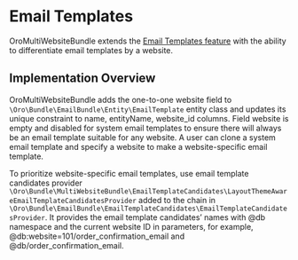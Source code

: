 <a id="bundle-docs-commerce-multi-website-bundle-email-templates"></a>

# Email Templates

OroMultiWebsiteBundle extends the [Email Templates feature](../../platform/EmailBundle/email-templates.md#bundle-docs-platform-email-bundle-template) with the ability to differentiate email templates by a website.

## Implementation Overview

OroMultiWebsiteBundle adds the one-to-one website field to `\Oro\Bundle\EmailBundle\Entity\EmailTemplate` entity class and updates its unique constraint to name, entityName, website_id columns. Field website is empty and disabled for system email templates to ensure there will always be an email template suitable for any website. A user can clone a system email template and specify a website to make a website-specific email template.

To prioritize website-specific email templates, use email template candidates provider `\Oro\Bundle\MultiWebsiteBundle\EmailTemplateCandidates\LayoutThemeAwareEmailTemplateCandidatesProvider` added to the chain in `\Oro\Bundle\EmailBundle\EmailTemplateCandidates\EmailTemplateCandidatesProvider`. It provides the email template candidates’ names with @db namespace and the current website ID in parameters, for example, @db:website=101/order_confirmation_email and @db/order_confirmation_email.

<!-- Frontend -->
